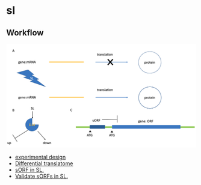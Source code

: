 # sl

## Workflow
![](image/outline.png)

* [experimental design](diff_translatome/experimental_design.md)
* [Differential translatome](diff_translatome/diff_translatome.md)
* [sORF in SL.](diff_translatome/sORF.md)
* [Validate sORFs in SL.](diff_translatome/validate_sORF.md)

